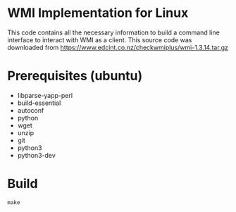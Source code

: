 # WMI Implementation for Linux
This code contains all the necessary information to build a command line interface to interact with WMI as a client.
This source code was downloaded from https://www.edcint.co.nz/checkwmiplus/wmi-1.3.14.tar.gz

# Prerequisites (ubuntu)
* libparse-yapp-perl
* build-essential
* autoconf
* python
* wget
* unzip
* git
* python3
* python3-dev

# Build
`make`